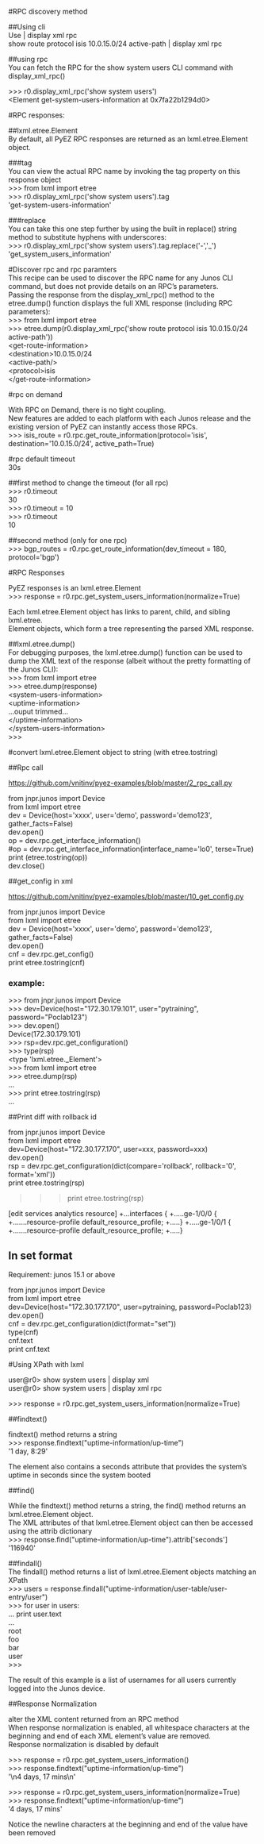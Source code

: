 #RPC discovery method   

##Using cli   
Use | display xml rpc  
show route protocol isis 10.0.15.0/24 active-path | display xml rpc  

##using rpc  
You can fetch the RPC for the show system users CLI command with display_xml_rpc()    

\>>> r0.display_xml_rpc('show system users')  
\<Element get-system-users-information at 0x7fa22b1294d0>  

#RPC responses:  

##lxml.etree.Element  
By default, all PyEZ RPC responses are returned as an lxml.etree.Element object.  

###tag  
You can view the actual RPC name by invoking the tag property on this response object  
\>>> from lxml import etree  
\>>> r0.display_xml_rpc('show system users').tag  
'get-system-users-information'  

###replace  
You can take this one step further by using the built in replace() string method to substitute hyphens with underscores:  
\>>> r0.display_xml_rpc('show system users').tag.replace('-','_')  
'get_system_users_information'  

#Discover rpc and rpc paramters  
This recipe can be used to discover the RPC name for any Junos CLI command, but does not provide details on an RPC’s parameters.   
Passing the response from the display_xml_rpc() method to the etree.dump() function displays the full XML response (including RPC parameters):  
\>>> from lxml import etree  
\>>> etree.dump(r0.display_xml_rpc('show route protocol isis 10.0.15.0/24 active-path'))  
\<get-route-information>  
\<destination>10.0.15.0/24</destination>  
\<active-path/>  
\<protocol>isis</protocol>  
\</get-route-information>  

#rpc on demand  

With RPC on Demand, there is no tight coupling.  
New features are added to each platform with each Junos release and the existing version of PyEZ can instantly access those RPCs.  
\>>> isis_route = r0.rpc.get_route_information(protocol='isis', destination='10.0.15.0/24', active_path=True)  

#rpc default timeout   
30s  

##first method to change the timeout (for all rpc)  
\>>> r0.timeout  
30  
\>>> r0.timeout = 10  
\>>> r0.timeout  
10  

##second method (only for one rpc)  
\>>> bgp_routes = r0.rpc.get_route_information(dev_timeout = 180, protocol='bgp')  

#RPC Responses  

PyEZ responses is an lxml.etree.Element  
\>>> response = r0.rpc.get_system_users_information(normalize=True)  

Each lxml.etree.Element object has links to parent, child, and sibling lxml.etree.   
Element objects, which form a tree representing the parsed XML response.    

##lxml.etree.dump()  
For debugging purposes, the lxml.etree.dump() function can be used to dump the XML text of the response (albeit without the pretty formatting of the Junos CLI):  
\>>> from lxml import etree  
\>>> etree.dump(response)  
\<system-users-information>  
\<uptime-information>  
...ouput trimmed...  
\</uptime-information>  
\</system-users-information>  
\>>>  

#convert  lxml.etree.Element object to string (with etree.tostring)   

##Rpc call  

https://github.com/vnitinv/pyez-examples/blob/master/2_rpc_call.py  

from jnpr.junos import Device  
from lxml import etree  
dev = Device(host='xxxx', user='demo', password='demo123', gather_facts=False)  
dev.open()  
op = dev.rpc.get_interface_information()  
\#op = dev.rpc.get_interface_information(interface_name='lo0', terse=True)  
print (etree.tostring(op))  
dev.close()  

##get_config in xml  

https://github.com/vnitinv/pyez-examples/blob/master/10_get_config.py  

from jnpr.junos import Device  
from lxml import etree  
dev = Device(host='xxxx', user='demo', password='demo123', gather_facts=False)  
dev.open()  
cnf = dev.rpc.get_config()  
print etree.tostring(cnf)  

### example:    

\>>> from jnpr.junos import Device  
\>>> dev=Device(host="172.30.179.101", user="pytraining", password="Poclab123")    
\>>> dev.open()  
Device(172.30.179.101)  
\>>> rsp=dev.rpc.get_configuration()  
\>>> type(rsp)  
\<type 'lxml.etree._Element'>  
\>>> from lxml import etree  
\>>> etree.dump(rsp)  
...  
\>>> print etree.tostring(rsp)  
...  

##Print diff with rollback id  

from jnpr.junos import Device     
from lxml import etree  
dev=Device(host="172.30.177.170", user=xxx, password=xxx)    
dev.open()  
rsp = dev.rpc.get_configuration(dict(compare='rollback', rollback='0', format='xml'))  
print etree.tostring(rsp)  

>>> print etree.tostring(rsp)  
<configuration-information>  
<configuration-output>  
[edit services analytics resource]  
+...interfaces {  
+.....ge-1/0/0 {  
+.......resource-profile default_resource_profile;  
+.....} 
+.....ge-1/0/1 {  
+.......resource-profile default_resource_profile;  
+.....}  


## In set format  

Requirement: junos 15.1 or above  

from jnpr.junos import Device  
from lxml import etree  
dev=Device(host="172.30.177.170", user=pytraining, password=Poclab123)    
dev.open()  
cnf = dev.rpc.get_configuration(dict(format="set"))  
type(cnf)  
cnf.text  
print cnf.text  

#Using XPath with lxml  

user@r0> show system users | display xml  
user@r0> show system users | display xml rpc

\>>> response = r0.rpc.get_system_users_information(normalize=True)  

##findtext()  

findtext()  method returns a string  
\>>> response.findtext("uptime-information/up-time")  
'1 day, 8:29'  

The <up-time> element also contains a seconds attribute that provides the system’s uptime in seconds since the system booted  

##find() 

While the findtext() method returns a string, the find() method returns an lxml.etree.Element object.  
The XML attributes of that lxml.etree.Element object can then be accessed using the attrib dictionary  
\>>> response.find("uptime-information/up-time").attrib['seconds']  
'116940'  

##findall()  
The findall() method returns a list of lxml.etree.Element objects matching an XPath  
\>>> users = response.findall("uptime-information/user-table/user-entry/user")  
\>>> for user in users:  
... print user.text  
...  
root  
foo  
bar  
user  
\>>>  

The result of this example is a list of usernames for all users currently logged into the Junos device.  

##Response Normalization  

alter the XML content returned from an RPC method  
When response normalization is enabled, all whitespace characters at the beginning and end of each XML element’s value are removed.   
Response normalization is disabled by default  

\>>> response = r0.rpc.get_system_users_information()  
\>>> response.findtext("uptime-information/up-time")  
'\n4 days, 17 mins\n'  

\>>> response = r0.rpc.get_system_users_information(normalize=True)  
\>>> response.findtext("uptime-information/up-time")  
'4 days, 17 mins'  

Notice the newline characters at the beginning and end of the value have been removed  
